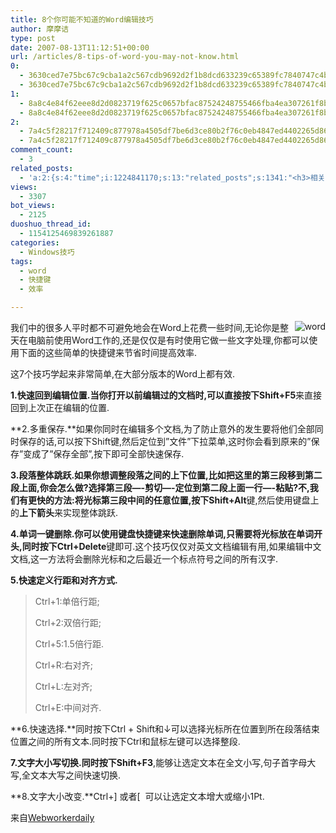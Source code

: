 ```yaml
---
title: 8个你可能不知道的Word编辑技巧
author: 摩摩诘
type: post
date: 2007-08-13T11:12:51+00:00
url: /articles/8-tips-of-word-you-may-not-know.html
0:
  - 3630ced7e75bc67c9cba1a2c567cdb9692d2f1b8dcd633239c65389fc7840747c4b22dd8dbeee61886584643d6ebdfa7
  - 3630ced7e75bc67c9cba1a2c567cdb9692d2f1b8dcd633239c65389fc7840747c4b22dd8dbeee61886584643d6ebdfa7
1:
  - 8a8c4e84f62eee8d2d0823719f625c0657bfac87524248755466fba4ea307261f8bdc855d15ebff8935868574f80f211
  - 8a8c4e84f62eee8d2d0823719f625c0657bfac87524248755466fba4ea307261f8bdc855d15ebff8935868574f80f211
2:
  - 7a4c5f28217f712409c877978a4505df7be6d3ce80b2f76c0eb4847ed4402265d865aebf58f5e872bf7bee1e6192ced8
  - 7a4c5f28217f712409c877978a4505df7be6d3ce80b2f76c0eb4847ed4402265d865aebf58f5e872bf7bee1e6192ced8
comment_count:
  - 3
related_posts:
  - 'a:2:{s:4:"time";i:1224841170;s:13:"related_posts";s:1341:"<h3>相关日志</h3><ul class="related_post"><li><a href="http://www.digglife.cn/articles/top-10-google-reader-tricks.html" title="十大Google Reader使用技巧">十大Google Reader使用技巧</a></li><li><a href="http://www.digglife.cn/articles/can-not-modify-category-slug.html" title="Wordpress无法编辑分类缩略名(Slug)的解决">Wordpress无法编辑分类缩略名(Slug)的解决</a></li><li><a href="http://www.digglife.cn/articles/convert-word-pdf.html" title="如何将Word文档转化为PDF">如何将Word文档转化为PDF</a></li><li><a href="http://www.digglife.cn/articles/clean-up-desktop-improve-productivity-2.html" title="彻底清空桌面,让启动程序更加高效Part.2">彻底清空桌面,让启动程序更加高效Part.2</a></li><li><a href="http://www.digglife.cn/articles/clean-up-desktop-improve-productivity-1.html" title="彻底清空桌面,让启动程序更加高效Part.1">彻底清空桌面,让启动程序更加高效Part.1</a></li><li><a href="http://www.digglife.cn/articles/google-apps-firefox-sidebar.html" title="集装:在Firefox侧边栏载入Google应用">集装:在Firefox侧边栏载入Google应用</a></li><li><a href="http://www.digglife.cn/articles/how-to-install-kde40-in-ubuntu.html" title="如何在Ubuntu 7.10下安装KDE 4.0">如何在Ubuntu 7.10下安装KDE 4.0</a></li></ul>";}'
views:
  - 3307
bot_views:
  - 2125
duoshuo_thread_id:
  - 1154125469839261887
categories:
  - Windows技巧
tags:
  - word
  - 快捷键
  - 效率

---
```

我们<a atomicselection="true" href="https://www.digglife.net/wp-content/uploads/3/379/2007/08/word.png"><img align="right" src="http://digglife.qiniudn.com/wp-content/uploads/3/379/2007/08/word-thumb.png" alt="word" /></a>中的很多人平时都不可避免地会在Word上花费一些时间,无论你是整天在电脑前使用Word工作的,还是仅仅是有时使用它做一些文字处理,你都可以使用下面的这些简单的快捷键来节省时间提高效率.

这7个技巧学起来非常简单,在大部分版本的Word上都有效.

<!--more-->

**1.快速回到编辑位置.**当你打开以前编辑过的文档时,可以直接按下**Shift+F5**来直接回到上次正在编辑的位置.

**2.多重保存.**如果你同时在编辑多个文档,为了防止意外的发生要将他们全部同时保存的话,可以按下Shift键,然后定位到&#8221;文件&#8221;下拉菜单,这时你会看到原来的&#8221;保存&#8221;变成了&#8221;保存全部&#8221;,按下即可全部快速保存.

**3.段落整体跳跃.**如果你想调整段落之间的上下位置,比如把这里的第三段移到第二段上面,你会怎么做?选择第三段&#8212;-剪切&#8212;-定位到第二段上面一行&#8212;-粘贴?不,我们有更快的方法:将光标第三段中间的任意位置,按下**Shift+Alt**键,然后使用键盘上的**上下箭头**来实现整体跳跃.

**4.单词一键删除.**你可以使用键盘快捷键来快速删除单词,只需要将光标放在单词开头,同时按下**Ctrl+Delete**键即可.这个技巧仅仅对英文文档编辑有用,如果编辑中文文档,这一方法将会删除光标和之后最近一个标点符号之间的所有汉字.

**5.快速定义行距和对齐方式.**

> Ctrl+1:单倍行距;
> 
> Ctrl+2:双倍行距;
> 
> Ctrl+5:1.5倍行距.
> 
> Ctrl+R:右对齐;
> 
> Ctrl+L:左对齐;
> 
> Ctrl+E:中间对齐.

**6.快速选择.**同时按下Ctrl + Shift和↓可以选择光标所在位置到所在段落结束位置之间的所有文本.同时按下Ctrl和鼠标左键可以选择整段.

**7.文字大小写切换.**同时按下**Shift+F3**,能够让选定文本在全文小写,句子首字母大写,全文本大写之间快速切换.

**8.文字大小改变.**Ctrl+] 或者[  可以让选定文本增大或缩小1Pt.

来自<a target="_blank" href="http://webworkerdaily.com/2007/08/04/getting-the-most-out-of-ms-word/">Webworkerdaily</a>